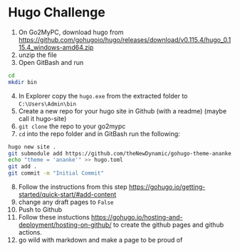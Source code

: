 # Hugo Challenge

1. On Go2MyPC, download hugo from <https://github.com/gohugoio/hugo/releases/download/v0.115.4/hugo_0.115.4_windows-amd64.zip>
2. unzip the file
3. Open GitBash and run
```bash
cd
mkdir bin
```
4. In Explorer copy the `hugo.exe` from the extracted folder to `C:\Users\Admin\bin`
5. Create a new repo for your hugo site in Github (with a readme) (maybe call it hugo-site)
6. `git clone` the repo to your go2mypc
7. `cd` into the repo folder and in GitBash run the following:
```bash
hugo new site .
git submodule add https://github.com/theNewDynamic/gohugo-theme-ananke.git themes/ananke
echo "theme = 'ananke'" >> hugo.toml
git add .
git commit -m "Initial Commit"
```
8. Follow the instructions from this step <https://gohugo.io/getting-started/quick-start/#add-content>
9. change any draft pages to `False`
10. Push to Github
11. Follow these instuctions <https://gohugo.io/hosting-and-deployment/hosting-on-github/> to create the github pages and github actions.
12. go wild with markdown and make a page to be proud of
